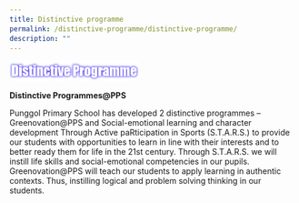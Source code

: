 ```yaml
---
title: Distinctive programme
permalink: /distinctive-programme/distinctive-programme/
description: ""
---
```

<img src="/images/distinct%20prg.png" 
     style="width:45%">



**Distinctive Programmes@PPS**

  

Punggol Primary School has developed 2 distinctive programmes – Greenovation@PPS and Social-emotional learning and character development Through Active paRticipation in Sports (S.T.A.R.S.) to provide our students with opportunities to learn in line with their interests and to better ready them for life in the 21st century. Through S.T.A.R.S. we will instill life skills and social-emotional competencies in our pupils. Greenovation@PPS will teach our students to apply learning in authentic contexts. Thus, instilling logical and problem solving thinking in our students.